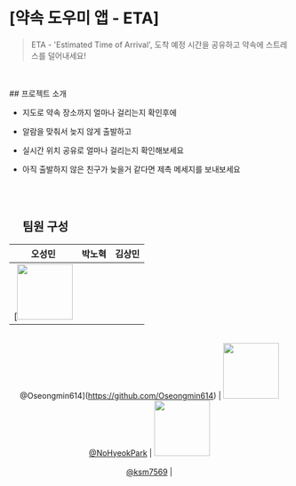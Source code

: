 # [약속 도우미 앱  - ETA]
> ETA - 'Estimated Time of Arrival', 도착 예정 시간을 공유하고 약속에 스트레스를 덜어내세요!
<br>
<br>
## 프로젝트 소개

- 지도로 약속 장소까지 얼마나 걸리는지 확인후에
- 알람을 맞춰서 늦지 않게 출발하고
- 실시간 위치 공유로 얼마나 걸리는지 확인해보세요  
- 아직 출발하지 않은 친구가 늦을거 같다면 제촉 메세지를 보내보세요

  <br>
  <br>

  ## 팀원 구성

<div align="center">

| **오성민** | **박노혁** | **김상민** |
| :------: |  :------: | :------: | 
| [<img src="https://avatars.githubusercontent.com/u/106502312?v=4" height=100 width=100>  
<br/> @Oseongmin614](https://github.com/Oseongmin614)
| [<img src="https://avatars.githubusercontent.com/u/115188037?v=4" height=100 width=100> 
<br/> @NoHyeokPark](https://github.com/NoHyeokPark)
| [<img src="https://avatars.githubusercontent.com/u/134168412?v=4" height=100 width=100>  
<br/> @ksm7569](https://github.com/ksm7569) |

</div>
